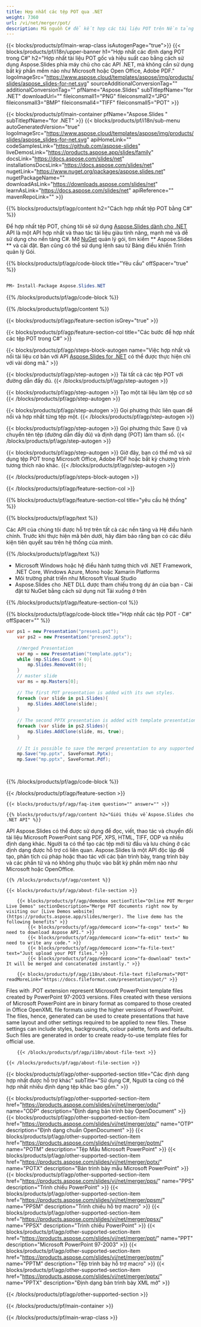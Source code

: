 ```yaml
---
title: Hợp nhất các tệp POT qua .NET
weight: 7360
url: /vi/net/merger/pot/ 
description: Mã nguồn C# để kết hợp các tài liệu POT trên Nền tảng .NET Framework, .NET Core, Windows Azure, Mono hoặc Xamarin.
---
```


{{< blocks/products/pf/main-wrap-class isAutogenPage="true">}}
{{< blocks/products/pf/i18n/upper-banner h1="Hợp nhất các định dạng POT trong C#" h2="Hợp nhất tài liệu POT gốc và hiệu suất cao bằng cách sử dụng Aspose.Slides phía máy chủ cho các API .NET, mà không cần sử dụng bất kỳ phần mềm nào như Microsoft hoặc Open Office, Adobe PDF." logoImageSrc="https://www.aspose.cloud/templates/aspose/img/products/slides/aspose_slides-for-net.svg" sourceAdditionalConversionTag="" additionalConversionTag="" pfName="Aspose.Slides" subTitlepfName="for .NET" downloadUrl="" fileiconsmall1="PNG" fileiconsmall2="JPG" fileiconsmall3="BMP" fileiconsmall4="TIFF" fileiconsmall5="POT" >}}

{{< blocks/products/pf/main-container pfName="Aspose.Slides " subTitlepfName="for .NET" >}}
{{< blocks/products/pf/i18n/sub-menu autoGeneratedVersion="true" logoImageSrc="https://www.aspose.cloud/templates/aspose/img/products/slides/aspose_slides-for-net.svg" apiHomeLink="" codeSamplesLink="https://github.com/aspose-slides" liveDemosLink="https://products.aspose.app/slides/family" docsLink="https://docs.aspose.com/slides/net" installationsDocsLink="https://docs.aspose.com/slides/net" nugetLink="https://www.nuget.org/packages/aspose.slides.net" nugetPackageName="" downloadAsLink="https://downloads.aspose.com/slides/net" learnAsLink="https://docs.aspose.com/slides/net" apiReference="" mavenRepoLink="" >}}

{{% blocks/products/pf/agp/content h2="Cách hợp nhất tệp POT bằng C#" %}}

 Để hợp nhất tệp POT, chúng tôi sẽ sử dụng
 [Aspose.Slides dành cho .NET](https://products.aspose.com/slides/vi/net)
 API là một API hợp nhất và thao tác tài liệu giàu tính năng, mạnh mẽ và dễ sử dụng cho nền tảng C#. Mở
 [NuGet](https://www.nuget.org/packages/aspose.slides.net)
 quản lý gói, tìm kiếm
 ** Aspose.Slides **
 và cài đặt. Bạn cũng có thể sử dụng lệnh sau từ Bảng điều khiển Trình quản lý Gói.

{{% blocks/products/pf/agp/code-block title="Yêu cầu" offSpacer="true" %}}

```cs

PM> Install-Package Aspose.Slides.NET

```

{{% /blocks/products/pf/agp/code-block %}}

{{% /blocks/products/pf/agp/content %}}

{{< blocks/products/pf/agp/feature-section isGrey="true" >}}


{{< blocks/products/pf/agp/feature-section-col title="Các bước để hợp nhất các tệp POT trong C#" >}}

{{< blocks/products/pf/agp/steps-block-autogen name="Việc hợp nhất và nối tài liệu cơ bản với API [Aspose.Slides for .NET](https://products.aspose.com/slides/vi/net) có thể được thực hiện chỉ với vài dòng mã." >}}

{{< blocks/products/pf/agp/step-autogen >}}
Tải tất cả các tệp POT với đường dẫn đầy đủ.
{{< /blocks/products/pf/agp/step-autogen >}}

{{< blocks/products/pf/agp/step-autogen >}}
Tạo một tài liệu làm tệp cơ sở
{{< /blocks/products/pf/agp/step-autogen >}}

{{< blocks/products/pf/agp/step-autogen >}}
Gọi phương thức liên quan để nối và hợp nhất từng tệp một.
{{< /blocks/products/pf/agp/step-autogen >}}

{{< blocks/products/pf/agp/step-autogen >}}
Gọi phương thức Save () và chuyển tên tệp (đường dẫn đầy đủ) và định dạng (POT) làm tham số.
{{< /blocks/products/pf/agp/step-autogen >}}

{{< blocks/products/pf/agp/step-autogen >}}
Giờ đây, bạn có thể mở và sử dụng tệp POT trong Microsoft Office, Adobe PDF hoặc bất kỳ chương trình tương thích nào khác.
{{< /blocks/products/pf/agp/step-autogen >}}

{{< /blocks/products/pf/agp/steps-block-autogen >}}

{{< /blocks/products/pf/agp/feature-section-col >}}

{{% blocks/products/pf/agp/feature-section-col title="yêu cầu hệ thống" %}}

{{% blocks/products/pf/agp/text %}}

 Các API của chúng tôi được hỗ trợ trên tất cả các nền tảng và Hệ điều hành chính. Trước khi thực hiện mã bên dưới, hãy đảm bảo rằng bạn có các điều kiện tiên quyết sau trên hệ thống của mình.

{{% /blocks/products/pf/agp/text %}}

- Microsoft Windows hoặc hệ điều hành tương thích với .NET Framework, .NET Core, Windows Azure, Mono hoặc Xamarin Platforms
- Môi trường phát triển như Microsoft Visual Studio
- Aspose.Slides cho .NET DLL được tham chiếu trong dự án của bạn - Cài đặt từ NuGet bằng cách sử dụng nút Tải xuống ở trên

{{% /blocks/products/pf/agp/feature-section-col %}}

{{% blocks/products/pf/agp/code-block title="Hợp nhất các tệp POT - C#" offSpacer="" %}}

```cs
var ps1 = new Presentation("presen1.pot");
    var ps2 = new Presentation("presen2.pptx");
    
    //merged Presentation 
    var mp = new Presentation("template.pptx");
    while (mp.Slides.Count > 0){
        mp.Slides.RemoveAt(0);
    }
    // master slide
    var ms = mp.Masters[0];
    
    // The first POT presentation is added with its own styles.
    foreach (var slide in ps1.Slides){
        mp.Slides.AddClone(slide);
    }
    
    // The second PPTX presentation is added with template presentation styles using.
    foreach (var slide in ps2.Slides){
        mp.Slides.AddClone(slide, ms, true);
    }
    
    // It is possible to save the merged presentation to any supported format.
    mp.Save("mp.pptx", SaveFormat.Pptx);
    mp.Save("mp.pptx", SaveFormat.Pdf);  

    

```

{{% /blocks/products/pf/agp/code-block %}}

{{< /blocks/products/pf/agp/feature-section >}}

    {{< blocks/products/pf/agp/faq-item question="" answer="" >}}
 

<!-- aboutfile Starts -->

    {{% blocks/products/pf/agp/content h2="Giới thiệu về Aspose.Slides cho .NET API" %}}

 API Aspose.Slides có thể được sử dụng để đọc, viết, thao tác và chuyển đổi tài liệu Microsoft PowerPoint sang PDF, XPS, HTML, TIFF, ODP và nhiều định dạng khác. Người ta có thể tạo các tệp mới từ đầu và lưu chúng ở các định dạng được hỗ trợ có liên quan. Aspose.Slides là một API độc lập để tạo, phân tích cú pháp hoặc thao tác với các bản trình bày, trang trình bày và các phần tử và nó không phụ thuộc vào bất kỳ phần mềm nào như Microsoft hoặc OpenOffice.  



    {{% /blocks/products/pf/agp/content %}}

    {{< blocks/products/pf/agp/about-file-section >}}

        {{< blocks/products/pf/agp/demobox sectionTitle="Online POT Merger Live Demos" sectionDescription="Merge POT documents right now by visiting our [Live Demos website](https://products.aspose.app/slides/merger). The live demo has the following benefits" >}}
            {{< blocks/products/pf/agp/democard icon="fa-cogs" text=" No need to download Aspose API." >}}
            {{< blocks/products/pf/agp/democard icon="fa-edit" text=" No need to write any code." >}}
            {{< blocks/products/pf/agp/democard icon="fa-file-text" text="Just upload your POT files." >}}
            {{< blocks/products/pf/agp/democard icon="fa-download" text=" It will be merged and concatenated instantly." >}}

        {{< blocks/products/pf/agp/i18n/about-file-text fileFormat="POT" readMoreLink="https://docs.fileformat.com/presentation/pot/" >}}
Files with .POT extension represent Microsoft PowerPoint template files created by PowerPoint 97-2003 versions. Files created with these versions of Microsoft PowerPoint are in binary format as compared to those created in Office OpenXML file formats using the higher versions of PowerPoint. The files, hence, generated can be used to create presentations that have same layout and other settings required to be applied to new files. These settings can include styles, backgrounds, colour palette, fonts and defaults. Such files are generated in order to create ready-to-use template files for official use. 

        {{< /blocks/products/pf/agp/i18n/about-file-text >}}

    {{< /blocks/products/pf/agp/about-file-section >}}

<!-- aboutfile Ends -->

{{< blocks/products/pf/agp/other-supported-section title="Các định dạng hợp nhất được hỗ trợ khác" subTitle="Sử dụng C#, Người ta cũng có thể hợp nhất nhiều định dạng tệp khác bao gồm." >}}

{{< blocks/products/pf/agp/other-supported-section-item href="https://products.aspose.com/slides/vi/net/merger/odp/" name="ODP" description="Định dạng bản trình bày OpenDocument" >}}
{{< blocks/products/pf/agp/other-supported-section-item href="https://products.aspose.com/slides/vi/net/merger/otp/" name="OTP" description="Định dạng chuẩn OpenDocument" >}}
{{< blocks/products/pf/agp/other-supported-section-item href="https://products.aspose.com/slides/vi/net/merger/potm/" name="POTM" description="Tệp Mẫu Microsoft PowerPoint" >}}
{{< blocks/products/pf/agp/other-supported-section-item href="https://products.aspose.com/slides/vi/net/merger/potx/" name="POTX" description="Bản trình bày mẫu Microsoft PowerPoint" >}}
{{< blocks/products/pf/agp/other-supported-section-item href="https://products.aspose.com/slides/vi/net/merger/pps/" name="PPS" description="Trình chiếu PowerPoint" >}}
{{< blocks/products/pf/agp/other-supported-section-item href="https://products.aspose.com/slides/vi/net/merger/ppsm/" name="PPSM" description="Trình chiếu hỗ trợ macro" >}}
{{< blocks/products/pf/agp/other-supported-section-item href="https://products.aspose.com/slides/vi/net/merger/ppsx/" name="PPSX" description="Trình chiếu PowerPoint" >}}
{{< blocks/products/pf/agp/other-supported-section-item href="https://products.aspose.com/slides/vi/net/merger/ppt/" name="PPT" description="Microsoft PowerPoint 97-2003" >}}
{{< blocks/products/pf/agp/other-supported-section-item href="https://products.aspose.com/slides/vi/net/merger/pptm/" name="PPTM" description="Tệp trình bày hỗ trợ macro" >}}
{{< blocks/products/pf/agp/other-supported-section-item href="https://products.aspose.com/slides/vi/net/merger/pptx/" name="PPTX" description="Định dạng bản trình bày XML mở" >}}

{{< /blocks/products/pf/agp/other-supported-section >}}

{{< /blocks/products/pf/main-container >}}
    
{{< /blocks/products/pf/main-wrap-class >}}